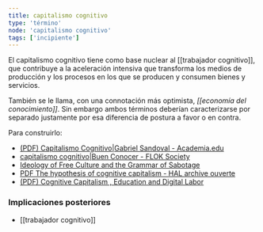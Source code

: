 ```yaml
---
title: capitalismo cognitivo
type: 'término'
node: 'capitalismo cognitivo'
tags: ['incipiente']
---
```


El capitalismo cognitivo tiene como base nuclear al [[trabajador cognitivo]], que contribuye a la aceleración intensiva que transforma los medios de producción y los procesos en los que se producen y consumen bienes y servicios.

También se le llama, con una connotación más optimista, *[[economía del conocimiento]]*. Sin embargo ambos términos deberían caracterizarse por separado justamente por esa diferencia de postura a favor o en contra.

Para construirlo:

- [(PDF) Capitalismo Cognitivo|Gabriel Sandoval - Academia.edu](https://www.academia.edu/26387205/Capitalismo_Cognitivo)
- [capitalismo cognitivo|Buen Conocer - FLOK Society](https://floksociety.org/tag/capitalismo-cognitivo/)
- [Ideology of Free Culture and the Grammar of Sabotage](http://www.rekombinant.org/docs/Ideology-of-Free-Culture.pdf)
- [PDF The hypothesis of cognitive capitalism - HAL archive ouverte](https://halshs.archives-ouvertes.fr/file/index/docid/273641/filename/The_hypothesis_of_Cognitive_Capitalismhall.pdf)
- [(PDF) Cognitive Capitalism , Education and Digital Labor](https://www.researchgate.net/publication/234669054_Cognitive_Capitalism_Education_and_Digital_Labor)

### Implicaciones posteriores

- [[trabajador cognitivo]]
